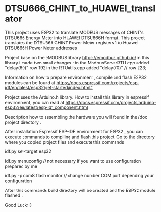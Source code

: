 # DTSU666_CHINT_to_HUAWEI_translator
This project uses ESP32 to translate MODBUS messages of CHINT's DTSU666 Energy Meter into HUAWEI DTSU666H format.
This project translates the DTSU666 CHINT Power Meter registers 1 to Huawei DTSU666H Power Meter addresses

Project base on the eMODBUS library  https://emodbus.github.io/ in this library i made two small changes :
in the ModbusServerRTU.cpp added "delay(60)"  	row 192
in the RTUutils.cpp	added "delay(70)"    // row 223;  

Information on how to prepare environment , compile and flash ESP32 modules can be found at
https://docs.espressif.com/projects/esp-idf/en/latest/esp32/get-started/index.html#

Project uses the Arduino.h library. How to install this library in espressif environment,  you can read at
https://docs.espressif.com/projects/arduino-esp32/en/latest/esp-idf_component.html

Description how to assembling the hardware you will found in the /doc project directory . 

After installation Espressif ESP-IDF environment for ESP32 , you can execute commands to compiling and flash this project.
Go to the directory where you copied project files and execute this commands  

idf.py set-target esp32

idf.py menuconfig     // not necessary if you want to use configuration prepared by me

idf.py -p com8 flash monitor     // change number COM port depending your configuration

After this commands build directory will be created  and the ESP32 module flashed .


Good Luck:-)
